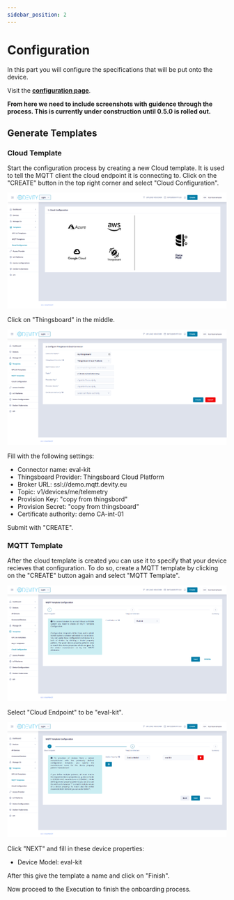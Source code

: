 ```yaml
---
sidebar_position: 2
---
```


# Configuration

In this part you will configure the specifications that will be put onto the device.

Visit the **[configuration page](https://develop.carl.devity.eu)**.

**From here we need to include screenshots with guidence through the process. This is currently under construction until 0.5.0 is rolled out.** 

## Generate Templates

### Cloud Template


Start the configuration process by creating a new Cloud template.
It is used to tell the MQTT client the cloud endpoint it is connecting to.
Click on the "CREATE" button in the top right corner and select "Cloud Configuration".

![Cloud Template](./assets/CloudTemplate.png)

Click on "Thingsboard" in the middle.

![Cloud](./assets/Cloud.png)

Fill with the following settings:

- Connector name: eval-kit
- Thingsboard Provider: Thingsboard Cloud Platform
- Broker URL: ssl://demo.mqtt.devity.eu
- Topic: v1/devices/me/telemetry
- Provision Key: "copy from thingsbord"
- Provision Secret: "copy from thingsboard"
- Certificate authority: demo CA-int-01

Submit with "CREATE".

### MQTT Template

After the cloud template is created you can use it to specify that your device recieves that configuration.
To do so, create a MQTT template by  clicking on the "CREATE" button again and select "MQTT Template".

![MQTT Template](./assets/MQTTTemplate.png)

Select "Cloud Endpoint" to be "eval-kit".

![MQTT Template](./assets/DeviceModel.png)

Click "NEXT" and fill in these device properties:
- Device Model: eval-kit


After this give the template a name and click on "Finish".

Now proceed to the Execution to finish the onboarding process.